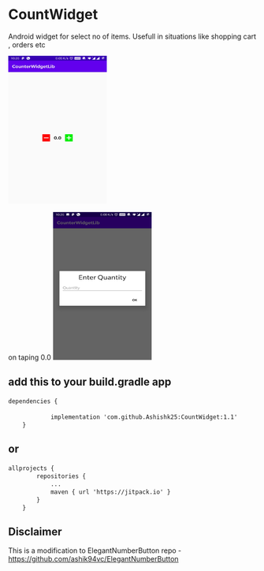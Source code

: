 # CountWidget
Android widget for select no of items. Usefull in situations like shopping cart , orders etc

<img src=https://github.com/Ashishk25/CountWidget/blob/master/Screenshot_20200629-222623.jpg height="300" width="200">

on taping 0.0
<img src=https://github.com/Ashishk25/CountWidget/blob/master/Screenshot_20200629-222628.jpg height="300" width="200">

## add this to your build.gradle app

```
dependencies {

	        implementation 'com.github.Ashishk25:CountWidget:1.1'
	}
```  
## or

```  
allprojects {
		repositories {
			...
			maven { url 'https://jitpack.io' }
		}
	}
```  
## Disclaimer
This is a modification to ElegantNumberButton repo -https://github.com/ashik94vc/ElegantNumberButton
